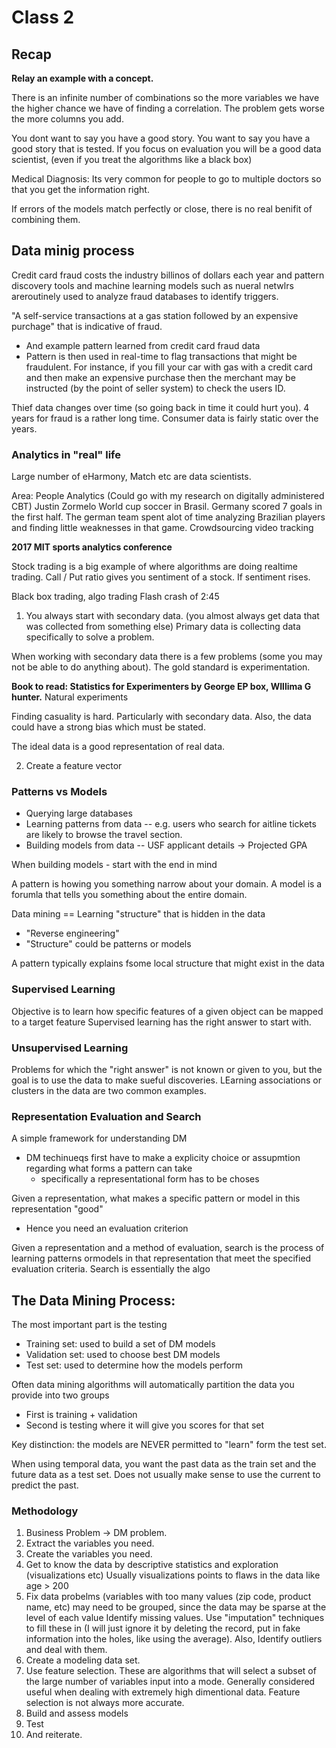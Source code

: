 # Class 2

## Recap

**Relay an example with a concept.**

There is an infinite number of combinations so the more variables we have the higher chance we have of finding a correlation.
The problem gets worse the more columns you add.

You dont want to say you have a good story.  You want to say you have a good story that is tested.
If you focus on evaluation you will be a good data scientist, (even if you treat the algorithms like a black box)

Medical Diagnosis: Its very common for people to go to multiple doctors so that you get the information right.

If errors of the models match perfectly or close, there is no real benifit of combining them.

## Data minig process

Credit card fraud costs the industry billinos of dollars each year and pattern discovery tools and machine learning models
such as nueral netwlrs areroutinely used to analyze fraud databases to identify triggers.


"A self-service transactions at a gas station followed by an expensive purchage" that is indicative of fraud.
- And example pattern learned from credit card fraud data
- Pattern is then used in real-time to flag transactions that might be fraudulent.  For instance,
if you fill your car with gas with a credit card and then make an expensive purchase then the merchant may
be instructed (by the point of seller system) to check the users ID.


Thief data changes over time (so going back in time it could hurt you).
4 years for fraud is a rather long time.
Consumer data is fairly static over the years.

### Analytics in "real" life

Large number of eHarmony, Match etc are data scientists.

Area: People Analytics (Could go with my research on digitally administered CBT)
Justin Zormelo
World cup soccer in Brasil.  Germany scored 7 goals in the first half. The german team spent alot of time
analyzing Brazilian players and finding little weaknesses in that game.
Crowdsourcing video tracking

**2017 MIT sports analytics conference**

Stock trading is a big example of where algorithms are doing realtime trading.
Call / Put ratio gives you sentiment of a stock.  If sentiment rises.

Black box trading, algo trading
Flash crash of 2:45

1. You always start with secondary data.  (you almost always get data that was collected from something else)
Primary data is collecting data specifically to solve a problem.

When working with secondary data there is a few problems (some you may not be able to do anything about).
The gold standard is experimentation.

**Book to read: Statistics for Experimenters by George EP box, WIllima G hunter.**
Natural experiments

Finding casuality is hard.  Particularly with secondary data.
Also, the data could have a strong bias which must be stated.

The ideal data is a good representation of real data.

2. Create a feature vector

### Patterns vs Models

- Querying large databases
- Learning patterns from data
-- e.g. users who search for aitline tickets are likely to browse the travel section.
- Building models from data
-- USF applicant details -> Projected GPA

When building models - start with the end in mind

A pattern is howing you something narrow about your domain.
A model is a forumla that tells you something about the entire domain.

Data mining == Learning "structure" that is hidden in the data
- "Reverse engineering"
- "Structure" could be patterns or models

A pattern typically explains fsome local structure that might exist in the data

### Supervised Learning
Objective is to learn how specific features of a given object can be mapped to a target feature
Supervised learning has the right answer to start with.

### Unsupervised Learning
Problems for which the "right answer" is not known or given to you, but the goal is to use the data to make sueful discoveries.
LEarning associations or clusters in the data are two common examples.

### Representation Evaluation and Search

A simple framework for understanding DM
- DM techinueqs first have to make a explicity choice or assupmtion regarding what forms a pattern can take
    - specifically a representational form has to be choses

Given a representation, what makes a specific pattern or model in this representation "good"
- Hence you need an evaluation criterion

Given a representation and a method of evaluation, search is the process of learning patterns ormodels in that representation that meet the specified evaluation criteria.
Search is essentially the algo


## The  Data Mining Process:
The most important part is the testing

- Training set: used to build a set of DM models
- Validation set: used to choose best DM models
- Test set: used to determine how the models perform

Often data mining algorithms will automatically partition the data you provide into two groups
- First is training + validation
- Second is testing where it will give you scores for that set

Key distinction: the models are NEVER permitted to "learn" form the test set.

When using temporal data, you want the past data as the train set and the future data as a test set. 
Does not usually make sense to use the current to predict the past.

### Methodology

1. Business Problem -> DM problem.
2. Extract the variables you need.
3. Create the variables you need.
4. Get to know the data by descriptive statistics and exploration (visualizations etc) Usually visualizations points to flaws in the data like age > 200
5. Fix data probelms (variables with too many values (zip code, product name, etc) may need to be grouped, since the data may be sparse at the level of each value
Identify missing values. Use "imputation" techniques to fill these in (I will just ignore it by deleting the record, put in fake information into the holes, like using the average).
Also, Identify outliers and deal with them.
6. Create a modeling data set.
7. Use feature selection. These are algorithms that will select a subset of the large number of variables input into a mode.
Generally considered useful when dealing with extremely high dimentional data.
Feature selection is not always more accurate.
8. Build and assess models
9. Test
10. And reiterate.
